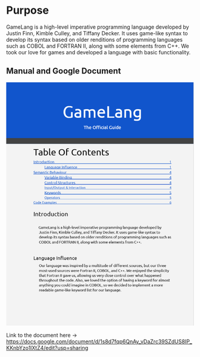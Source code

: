 # Purpose

GameLang is a high-level imperative programming language developed by Justin Finn, Kimble Culley, and Tiffany Decker. It uses game-like syntax to develop its syntax based on older renditions of programming languages such as COBOL and FORTRAN II, along with some elements from C++. We took our love for games and developed a language with basic functionality. 

## Manual and Google Document

![screenshot](gamelang.png)

Link to the document here -> https://docs.google.com/document/d/1s8d7fqp6QnAy_vDaZrc39SZdUS8IP_KKnbYzo1lXtZ4/edit?usp=sharing
